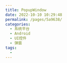 ```yaml
---
title: PopupWindow
date: 2022-10-10 10:29:48
permalink: /pages/5a9638/
categories:
  - 系统平台
  - Android
  - UI控件
  - 弹窗
tags:
  - 
---
```

